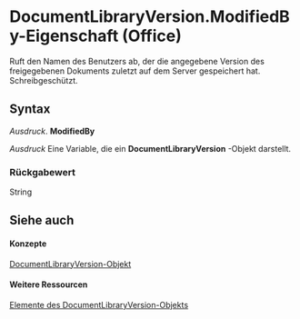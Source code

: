 
# DocumentLibraryVersion.ModifiedBy-Eigenschaft (Office)

Ruft den Namen des Benutzers ab, der die angegebene Version des freigegebenen Dokuments zuletzt auf dem Server gespeichert hat. Schreibgeschützt.


## Syntax

 _Ausdruck_. **ModifiedBy**

 _Ausdruck_ Eine Variable, die ein **DocumentLibraryVersion** -Objekt darstellt.


### Rückgabewert

String


## Siehe auch


#### Konzepte


[DocumentLibraryVersion-Objekt](ac13975d-4f91-1fc5-5b0a-94b21309ffb7.md)
#### Weitere Ressourcen


[Elemente des DocumentLibraryVersion-Objekts](http://msdn.microsoft.com/library/81015690-f681-67e5-4ff7-329a95f78f3d%28Office.15%29.aspx)